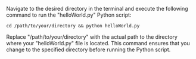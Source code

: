 Navigate to the desired directory in the terminal and execute the following command to run the "helloWorld.py" Python script:

```cd /path/to/your/directory && python helloWorld.py```

Replace "/path/to/your/directory" with the actual path to the directory where your "helloWorld.py" file is located. This command ensures that you change to the specified directory before running the Python script.
